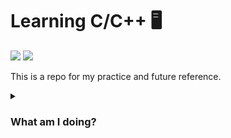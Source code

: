# Learning C/C++ 🖥️

<div align="left"> 

![](https://img.shields.io/github/last-commit/shub39/C-Cpp?&style=for-the-badge&color=FFB1C8&logoColor=D9E0EE&labelColor=292324)
![](https://img.shields.io/github/repo-size/shub39/C-Cpp?color=CAC992&label=SIZE&logo=googledrive&style=for-the-badge&logoColor=D9E0EE&labelColor=292324)

</div>

This is a repo for my practice and future reference.

<details>
<summary><h3>What am I doing?</h3></summary>

- 📖 College-Assignments : self explanatory 
- ✅ Learning-C : C tutorial from <a href="https://www.youtube.com/watch?v=i0ovgS-jCQ8&pp=ygUkc2tpbGxzIHdhbGxhaCBjIHByb2dyYW1taW5nIG9uZSBzaG90">here</a>. 
- 📖 Learning-C++ : C++ DSA from <a href="https://youtube.com/playlist?list=PLDzeHZWIZsTryvtXdMr6rPh4IDexB5NIA&si=OjtvZnshDMla1_Sf">here</a>. 
- 📖 Leetcode-Codestudio-Problems : self explanatory 

</details>
